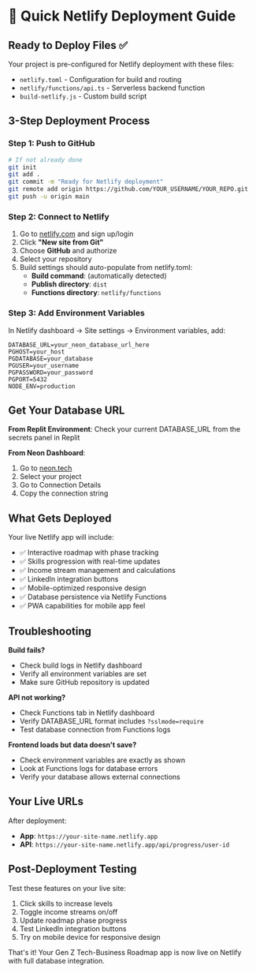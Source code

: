 # 🚀 Quick Netlify Deployment Guide

## Ready to Deploy Files ✅

Your project is pre-configured for Netlify deployment with these files:
- `netlify.toml` - Configuration for build and routing
- `netlify/functions/api.ts` - Serverless backend function  
- `build-netlify.js` - Custom build script

## 3-Step Deployment Process

### Step 1: Push to GitHub
```bash
# If not already done
git init
git add .
git commit -m "Ready for Netlify deployment"
git remote add origin https://github.com/YOUR_USERNAME/YOUR_REPO.git
git push -u origin main
```

### Step 2: Connect to Netlify
1. Go to [netlify.com](https://netlify.com) and sign up/login
2. Click **"New site from Git"**
3. Choose **GitHub** and authorize
4. Select your repository
5. Build settings should auto-populate from netlify.toml:
   - **Build command**: (automatically detected)
   - **Publish directory**: `dist`
   - **Functions directory**: `netlify/functions`

### Step 3: Add Environment Variables
In Netlify dashboard → Site settings → Environment variables, add:

```
DATABASE_URL=your_neon_database_url_here
PGHOST=your_host
PGDATABASE=your_database
PGUSER=your_username  
PGPASSWORD=your_password
PGPORT=5432
NODE_ENV=production
```

## Get Your Database URL

**From Replit Environment**: 
Check your current DATABASE_URL from the secrets panel in Replit

**From Neon Dashboard**:
1. Go to [neon.tech](https://neon.tech)
2. Select your project
3. Go to Connection Details
4. Copy the connection string

## What Gets Deployed

Your live Netlify app will include:
- ✅ Interactive roadmap with phase tracking
- ✅ Skills progression with real-time updates
- ✅ Income stream management and calculations
- ✅ LinkedIn integration buttons
- ✅ Mobile-optimized responsive design
- ✅ Database persistence via Netlify Functions
- ✅ PWA capabilities for mobile app feel

## Troubleshooting

**Build fails?**
- Check build logs in Netlify dashboard
- Verify all environment variables are set
- Make sure GitHub repository is updated

**API not working?**
- Check Functions tab in Netlify dashboard  
- Verify DATABASE_URL format includes `?sslmode=require`
- Test database connection from Functions logs

**Frontend loads but data doesn't save?**
- Check environment variables are exactly as shown
- Look at Functions logs for database errors
- Verify your database allows external connections

## Your Live URLs

After deployment:
- **App**: `https://your-site-name.netlify.app`
- **API**: `https://your-site-name.netlify.app/api/progress/user-id`

## Post-Deployment Testing

Test these features on your live site:
1. Click skills to increase levels
2. Toggle income streams on/off
3. Update roadmap phase progress
4. Test LinkedIn integration buttons
5. Try on mobile device for responsive design

That's it! Your Gen Z Tech-Business Roadmap app is now live on Netlify with full database integration.